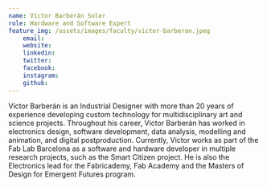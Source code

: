 ```yaml
---
name: Víctor Barberán Soler
role: Hardware and Software Expert
feature_img: /assets/images/faculty/victor-barberan.jpeg
    email:
    website:
    linkedin:
    twitter:
    facebook:
    instagram:
    github: 
---
```


Víctor Barberán is an Industrial Designer with more than 20 years of experience developing custom technology for multidisciplinary art and science projects. Throughout his career, Victor Barberán has worked in electronics design, software development, data analysis, modelling and animation, and digital postproduction. Currently, Victor works as part of the Fab Lab Barcelona as a software and hardware developer in multiple research projects, such as the Smart Citizen project. He is also the Electronics lead for the Fabricademy, Fab Academy and the Masters of Design for Emergent Futures program.

